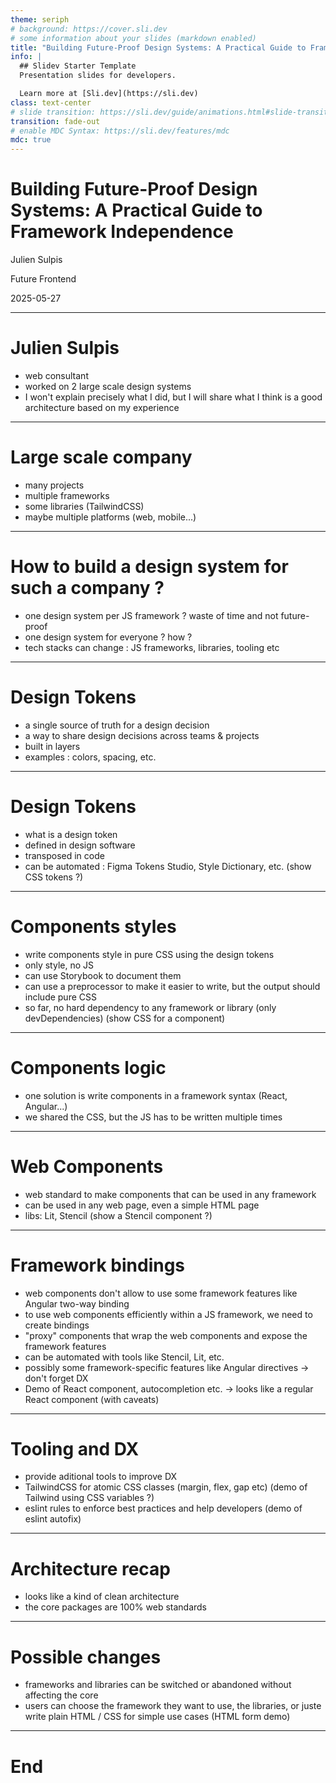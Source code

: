 ```yaml
---
theme: seriph
# background: https://cover.sli.dev
# some information about your slides (markdown enabled)
title: "Building Future-Proof Design Systems: A Practical Guide to Framework Independence"
info: |
  ## Slidev Starter Template
  Presentation slides for developers.

  Learn more at [Sli.dev](https://sli.dev)
class: text-center
# slide transition: https://sli.dev/guide/animations.html#slide-transitions
transition: fade-out
# enable MDC Syntax: https://sli.dev/features/mdc
mdc: true
---
```


# Building Future-Proof Design Systems: A Practical Guide to Framework Independence

Julien Sulpis

Future Frontend

2025-05-27

---

# Julien Sulpis

- web consultant
- worked on 2 large scale design systems
- I won't explain precisely what I did, but I will share what I think is a good architecture based on my experience

---

# Large scale company

- many projects
- multiple frameworks
- some libraries (TailwindCSS)
- maybe multiple platforms (web, mobile...)

---

# How to build a design system for such a company ?

- one design system per JS framework ? waste of time and not future-proof
- one design system for everyone ? how ?
- tech stacks can change : JS frameworks, libraries, tooling etc

<!--
company so big that they can have two teams working on two design systems without even knowing it
-->

---

# Design Tokens

- a single source of truth for a design decision
- a way to share design decisions across teams & projects
- built in layers
- examples : colors, spacing, etc.

---

# Design Tokens

- what is a design token
- defined in design software
- transposed in code
- can be automated : Figma Tokens Studio, Style Dictionary, etc. (show CSS tokens ?)

---

# Components styles

- write components style in pure CSS using the design tokens
- only style, no JS
- can use Storybook to document them
- can use a preprocessor to make it easier to write, but the output should include pure CSS
- so far, no hard dependency to any framework or library (only devDependencies) (show CSS for a component)

---

# Components logic

- one solution is write components in a framework syntax (React, Angular...)
- we shared the CSS, but the JS has to be written multiple times

---

# Web Components

- web standard to make components that can be used in any framework
- can be used in any web page, even a simple HTML page
- libs: Lit, Stencil (show a Stencil component ?)

---

# Framework bindings

- web components don't allow to use some framework features like Angular two-way binding
- to use web components efficiently within a JS framework, we need to create bindings
- "proxy" components that wrap the web components and expose the framework features
- can be automated with tools like Stencil, Lit, etc.
- possibly some framework-specific features like Angular directives -> don't forget DX
- Demo of React component, autocompletion etc. -> looks like a regular React component (with caveats)

---

# Tooling and DX

- provide aditional tools to improve DX
- TailwindCSS for atomic CSS classes (margin, flex, gap etc) (demo of Tailwind using CSS variables ?)
- eslint rules to enforce best practices and help developers (demo of eslint autofix)

---

# Architecture recap

- looks like a kind of clean architecture
- the core packages are 100% web standards

---

# Possible changes

- frameworks and libraries can be switched or abandoned without affecting the core
- users can choose the framework they want to use, the libraries, or juste write plain HTML / CSS for simple use cases (HTML form demo)

---

# End
